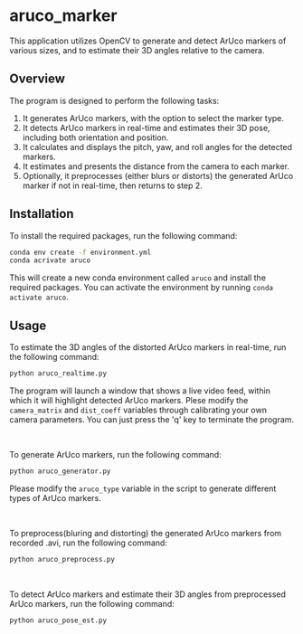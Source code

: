 # aruco_marker

This application utilizes OpenCV to generate and detect ArUco markers of various sizes, and to estimate their 3D angles relative to the camera.



## Overview

The program is designed to perform the following tasks:

1. It generates ArUco markers, with the option to select the marker type.
2. It detects ArUco markers in real-time and estimates their 3D pose, including both orientation and position.
3. It calculates and displays the pitch, yaw, and roll angles for the detected markers.
4. It estimates and presents the distance from the camera to each marker.
5. Optionally, it preprocesses (either blurs or distorts) the generated ArUco marker if not in real-time, then returns to step 2.

## Installation

To install the required packages, run the following command:

```bash
conda env create -f environment.yml
conda acrivate aruco
```
This will create a new conda environment called `aruco` and install the required packages. You can activate the environment by running `conda activate aruco`.
<br>

## Usage

To estimate the 3D angles of the distorted ArUco markers in real-time, run the following command:

```bash
python aruco_realtime.py
```
The program will launch a window that shows a live video feed, within which it will highlight detected ArUco markers. Plese modify the `camera_matrix` and `dist_coeff` variables through calibrating your own camera parameters.
You can just press the 'q' key to terminate the program.

<br>

To generate ArUco markers, run the following command:

```bash
python aruco_generator.py
```
Please modify the `aruco_type` variable in the script to generate different types of ArUco markers.

<br>

To preprocess(bluring and distorting) the generated ArUco markers from recorded .avi, run the following command:

```bash
python aruco_preprocess.py
```

<br>

To detect ArUco markers and estimate their 3D angles from preprocessed ArUco markers, run the following command:

```bash
python aruco_pose_est.py
```
